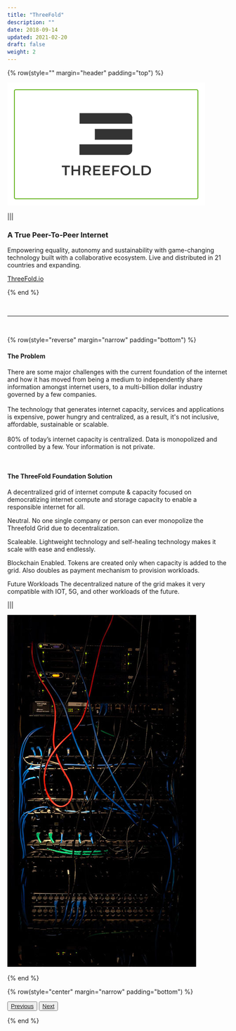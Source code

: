 ```yaml
---
title: "ThreeFold"
description: ""
date: 2018-09-14
updated: 2021-02-20
draft: false
weight: 2
---
```


<div class="container mx-auto">

{% row(style="" margin="header" padding="top") %}

![Image](./img/tft.png#mx-auto)

|||

### A True Peer-To-Peer Internet

Empowering equality, autonomy and sustainability with game-changing technology built with a collaborative ecosystem.
Live and distributed in 21 countries and expanding.

<a class="hard_green" href="https://threefold.io/" target="_blank">ThreeFold.io</a>


{% end %}

<br>

<hr>

<br>


{% row(style="reverse" margin="narrow" padding="bottom") %}

#### The Problem

<p class="text-base">There are some major challenges with the current foundation of the internet and how it has moved from being a medium to independently share information amongst internet users, to a multi-billion dollar industry governed by a few companies.<br><br>The technology that generates internet capacity, services and applications is expensive, power hungry and centralized, as a result, it's not inclusive, affordable, sustainable or scalable.
<br><br>80% of today’s internet capacity is centralized. Data is monopolized and controlled by a few. Your information is not private.</p>

<br>

#### The ThreeFold Foundation Solution

<p class="text-base">A decentralized grid of internet compute & capacity focused on democratizing internet compute and storage capacity to enable a responsible internet for all.</p>

<p class="text-base"><spain class="font-bold">Neutral.</spain> No one single company or person can ever monopolize the Threefold Grid due to decentralization.</p>

<p class="text-base"><spain class="font-bold">Scaleable.</spain> Lightweight technology and self-healing technology makes it scale with ease and endlessly.</p>

<p class="text-base"><spain class="font-bold">Blockchain Enabled.</spain> Tokens are created only when capacity is added to the grid. Also doubles as payment mechanism to provision workloads.</p>

<p class="text-base"><spain class="font-bold">Future Workloads</spain> The decentralized nature of the grid makes it very compatible with IOT, 5G, and other workloads of the future.</p>


|||

![Image](./img/server.jpg#mx-auto)


{% end %}

{% row(style="center" margin="narrow" padding="bottom") %}

<button>[Previous](/projects/wavetwo/tftech)</button>
<button>[Next](/projects/wavetwo/fairswap)</button>

{% end %}

</div>

